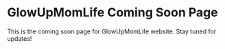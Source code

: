 # GlowUpMomLife Coming Soon Page

This is the coming soon page for GlowUpMomLife website. 
Stay tuned for updates!
